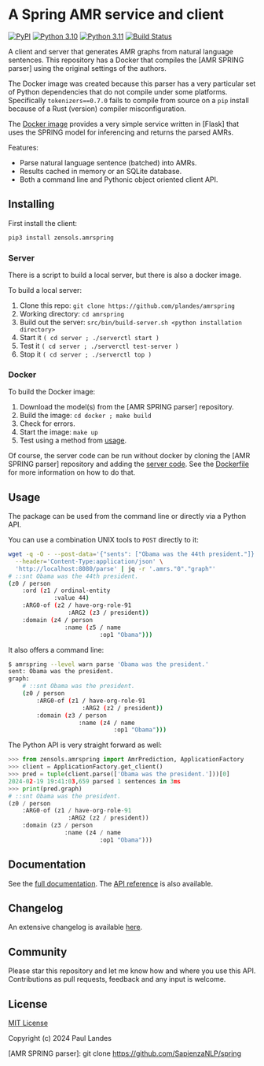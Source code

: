 # A Spring AMR service and client

[![PyPI][pypi-badge]][pypi-link]
[![Python 3.10][python3100-badge]][python3100-link]
[![Python 3.11][python311-badge]][python311-link]
[![Build Status][build-badge]][build-link]

A client and server that generates AMR graphs from natural language sentences.
This repository has a Docker that compiles the [AMR SPRING parser] using the
original settings of the authors.

The Docker image was created because this parser has a very particular set of
Python dependencies that do not compile under some platforms.  Specifically
`tokenizers==0.7.0` fails to compile from source on a `pip` install because of
a Rust (version) compiler misconfiguration.

The [Docker image](#docker) provides a very simple service written in [Flask]
that uses the SPRING model for inferencing and returns the parsed AMRs.

Features:

* Parse natural language sentence (batched) into AMRs.
* Results cached in memory or an SQLite database.
* Both a command line and Pythonic object oriented client API.


## Installing

First install the client:
```bash
pip3 install zensols.amrspring
```


### Server

There is a script to build a local server, but there is also a docker image.

To build a local server:
1. Clone this repo: `git clone https://github.com/plandes/amrspring`
1. Working directory: `cd amrspring`
1. Build out the server: `src/bin/build-server.sh <python installation directory>`
1. Start it `( cd server ; ./serverctl start )`
1. Test it `( cd server ; ./serverctl test-server )`
1. Stop it `( cd server ; ./serverctl top )`


### Docker

To build the Docker image:
1. Download the model(s) from the [AMR SPRING parser] repository.
1. Build the image: `cd docker ; make build`
1. Check for errors.
1. Start the image: `make up`
1. Test using a method from [usage](#usage).

Of course, the server code can be run without docker by cloning the [AMR SPRING
parser] repository and adding the [server code](docker/src).  See the
[Dockerfile](docker/Dockerfile) for more information on how to do that.


## Usage

The package can be used from the command line or directly via a Python API.

You can use a combination UNIX tools to `POST` directly to it:
```bash
wget -q -O - --post-data='{"sents": ["Obama was the 44th president."]}' \
  --header='Content-Type:application/json' \
  'http://localhost:8080/parse' | jq -r '.amrs."0"."graph"'
# ::snt Obama was the 44th president.
(z0 / person
    :ord (z1 / ordinal-entity
             :value 44)
    :ARG0-of (z2 / have-org-role-91
                 :ARG2 (z3 / president))
    :domain (z4 / person
                :name (z5 / name
                          :op1 "Obama")))
```

It also offers a command line:
```bash
$ amrspring --level warn parse 'Obama was the president.'
sent: Obama was the president.
graph:
    # ::snt Obama was the president.
    (z0 / person
        :ARG0-of (z1 / have-org-role-91
                     :ARG2 (z2 / president))
        :domain (z3 / person
                    :name (z4 / name
                              :op1 "Obama")))
```

The Python API is very straight forward as well:
```python
>>> from zensols.amrspring import AmrPrediction, ApplicationFactory
>>> client = ApplicationFactory.get_client()
>>> pred = tuple(client.parse(['Obama was the president.']))[0]
2024-02-19 19:41:03,659 parsed 1 sentences in 3ms
>>> print(pred.graph)
# ::snt Obama was the president.
(z0 / person
    :ARG0-of (z1 / have-org-role-91
                 :ARG2 (z2 / president))
    :domain (z3 / person
                :name (z4 / name
                          :op1 "Obama")))
```


## Documentation

See the [full documentation](https://plandes.github.io/amrspring/index.html).
The [API reference](https://plandes.github.io/amrspring/api.html) is also
available.


## Changelog

An extensive changelog is available [here](CHANGELOG.md).


## Community

Please star this repository and let me know how and where you use this API.
Contributions as pull requests, feedback and any input is welcome.


## License

[MIT License](LICENSE.md)

Copyright (c) 2024 Paul Landes


<!-- links -->
[pypi]: https://pypi.org/project/zensols.amrspring/
[pypi-link]: https://pypi.python.org/pypi/zensols.amrspring
[pypi-badge]: https://img.shields.io/pypi/v/zensols.amrspring.svg
[python3100-badge]: https://img.shields.io/badge/python-3.10-blue.svg
[python3100-link]: https://www.python.org/downloads/release/python-3100
[python311-badge]: https://img.shields.io/badge/python-3.11-blue.svg
[python311-link]: https://www.python.org/downloads/release/python-3110
[build-badge]: https://github.com/plandes/amrspring/workflows/CI/badge.svg
[build-link]: https://github.com/plandes/amrspring/actions

[AMR SPRING parser]: git clone https://github.com/SapienzaNLP/spring
